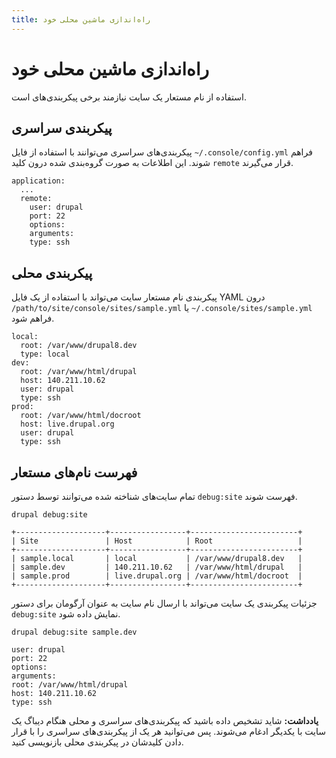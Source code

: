 ```yaml
---
title: راه‌اندازی ماشین محلی خود
---
```

# راه‌اندازی ماشین محلی خود

استفاده از نام مستعار یک سایت نیازمند برخی پیکربندی‌های است.

## پیکربندی سراسری

پیکربندی‌های سراسری می‌توانند با استفاده از فایل `~/.console/config.yml` فراهم شوند. این اطلاعات به صورت گروه‌بندی شده درون کلید `remote` قرار می‌گیرند.

```
application:
  ...
  remote:
    user: drupal
    port: 22
    options:
    arguments:
    type: ssh
```

## پیکربندی محلی

پیکربندی نام مستعار سایت می‌تواند با استفاده از یک فایل YAML درون `/path/to/site/console/sites/sample.yml` یا `~/.console/sites/sample.yml` فراهم شود.

```
local:
  root: /var/www/drupal8.dev
  type: local
dev:
  root: /var/www/html/drupal
  host: 140.211.10.62
  user: drupal
  type: ssh
prod:
  root: /var/www/html/docroot
  host: live.drupal.org
  user: drupal
  type: ssh
```

## فهرست نام‌های مستعار

تمام سایت‌های شناخته شده می‌توانند توسط دستور `debug:site` فهرست شوند.

```
drupal debug:site

+--------------------+-----------------+------------------------+
| Site               | Host            | Root                   |
+--------------------+-----------------+------------------------+
| sample.local       | local           | /var/www/drupal8.dev   |
| sample.dev         | 140.211.10.62   | /var/www/html/drupal   |
| sample.prod        | live.drupal.org | /var/www/html/docroot  |
+--------------------+-----------------+------------------------+
```

جزئیات پیکربندی یک سایت می‌تواند با ارسال نام سایت به عنوان آرگومان برای دستور `debug:site` نمایش داده شود.
```
drupal debug:site sample.dev

user: drupal
port: 22
options:
arguments:
root: /var/www/html/drupal
host: 140.211.10.62
type: ssh
```

**یادداشت:** شاید تشخیص داده باشید که پیکربندی‌های سراسری و محلی هنگام دیباگ یک سایت با یکدیگر ادغام می‌شوند. پس می‌توانید هر یک از پیکربندی‌های سراسری را با قرار دادن کلیدشان در پیکربندی محلی بازنویسی کنید.
